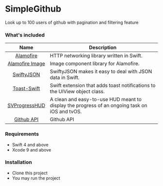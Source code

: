 # SimpleGithub
Look up to 100 users of github with pagination and filtering feature

### What's included
| Name             | Description   |
| :-------------:|--------------|
| [Alamofire](https://github.com/Alamofire/Alamofire) |  HTTP networking library written in Swift. |
| [Alamofire Image](https://github.com/Alamofire/AlamofireImage) |  Image component library for Alamofire. |
| [SwiftyJSON](https://github.com/SwiftyJSON/SwiftyJSON) | SwiftyJSON makes it easy to deal with JSON data in Swift.  |
| [Toast-Swift](https://github.com/scalessec/Toast-Swift) | Swift extension that adds toast notifications to the UIView object class. |
| [SVProgressHUD](https://github.com/SVProgressHUD/SVProgressHUD) | A clean and easy-to-use HUD meant to display the progress of an ongoing task on iOS and tvOS. |
| [Github API](https://developer.github.com/v3/) | Github API |

### Requirements
- Swift 4 and above
- Xcode 9 and above

### Installation
- Clone this project
- You may run the project



